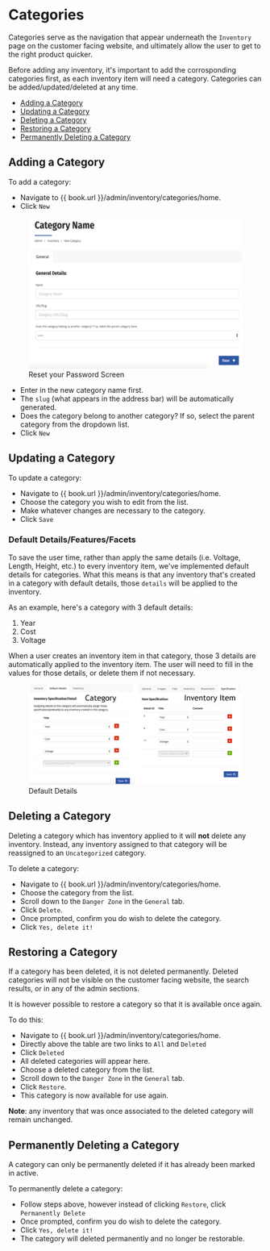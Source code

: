 # Categories

Categories serve as the navigation that appear underneath the `Inventory` page on the customer facing website, and ultimately allow the user to get to the right product quicker. 

Before adding any inventory, it's important to add the corrosponding categories first, as each inventory item will need a category. Categories can be added/updated/deleted at any time. 

* [Adding a Category](#adding-a-category)
* [Updating a Category](#updating-a-category)
* [Deleting a Category](#deleting-a-category)
* [Restoring a Category](#restoring-a-category)
* [Permanently Deleting a Category](#permanently-deleting-a-category)

## Adding a Category

To add a category: 
* Navigate to {{ book.url }}/admin/inventory/categories/home.
* Click `New`

<figure>
    <img src="/assets/add-category.png" height="300" />
    <figcaption>Reset your Password Screen</figcaption>
</figure>

* Enter in the new category name first.
* The `slug` (what appears in the address bar) will be automatically generated.
* Does the category belong to another category? If so, select the parent category from the dropdown list. 
* Click `New`

## Updating a Category

To update a category:
* Navigate to {{ book.url }}/admin/inventory/categories/home.
* Choose the category you wish to edit from the list.
* Make whatever changes are necessary to the category.
* Click `Save`

### Default Details/Features/Facets 

To save the user time, rather than apply the same details (i.e. Voltage, Length, Height, etc.) to every inventory item, we've implemented default details for categories. What this means is that any inventory that's created in a category with default details, those `details` will be applied to the inventory. 

As an example, here's a category with 3 default details:

1. Year
2. Cost
3. Voltage

When a user creates an inventory item in that category, those 3 details are automatically applied to the inventory item. The user will need to fill in the values for those details, or delete them if not necessary. 

<figure>
    <img src="/assets/default-details.jpg"/>
    <figcaption>Default Details</figcaption>
</figure>

## Deleting a Category
Deleting a category which has inventory applied to it will **not** delete any inventory. Instead, any inventory assigned to that category will be reassigned to an `Uncategorized` category. 

To delete a category:
* Navigate to {{ book.url }}/admin/inventory/categories/home.
* Choose the category from the list.
* Scroll down to the `Danger Zone` in the `General` tab.
* Click `Delete`.
* Once prompted, confirm you do wish to delete the category.
* Click `Yes, delete it!`

## Restoring a Category
If a category has been deleted, it is not deleted permanently. Deleted categories will not be visible on the customer facing website, the search results, or in any of the admin sections. 

It is however possible to restore a category so that it is available once again. 

To do this:
* Navigate to {{ book.url }}/admin/inventory/categories/home.
* Directly above the table are two links to `All` and `Deleted`
* Click `Deleted`
* All deleted categories will appear here.
* Choose a deleted category from the list.
* Scroll down to the `Danger Zone` in the `General` tab.
* Click `Restore`.
* This category is now available for use again. 

**Note**: any inventory that was once associated to the deleted category will remain unchanged. 

## Permanently Deleting a Category
A category can only be permanently deleted if it has already been marked in active. 

To permanently delete a category:
* Follow steps above, however instead of clicking `Restore`, click `Permanently Delete`
* Once prompted, confirm you do wish to delete the category.
* Click `Yes, delete it!`
* The category will deleted permanently and no longer be restorable.










